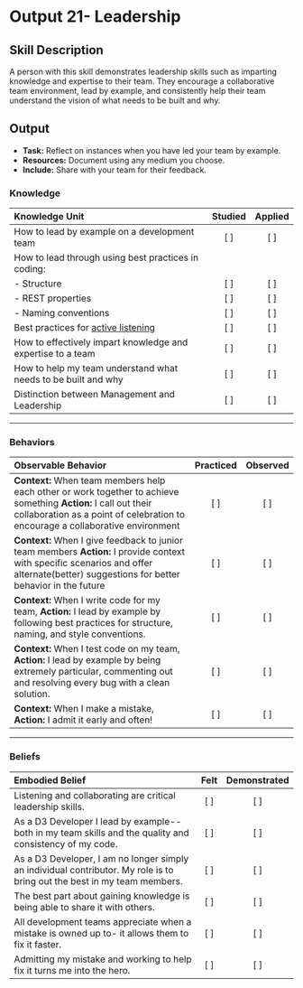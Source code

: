 # Output 21- Leadership

## Skill Description
A person with this skill demonstrates leadership skills such as imparting knowledge and expertise to their team. They encourage a collaborative team environment, lead by example, and consistently help their team understand the vision of what needs to be built and why. 

## Output
- **Task:** Reflect on instances when you have led your team by example. 
- **Resources:** Document using any medium you choose. 
- **Include:** Share with your team for their feedback. 

### Knowledge

| Knowledge Unit   |      Studied      | Applied |
|:-------------|:------------------:|:--------:|
| How to lead by example on a development team | [ ] | [ ]  |
| How to lead through using best practices in coding:  | |  |
| - Structure | [ ] | [ ]  |
| - REST properties | [ ] | [ ]  |
| - Naming conventions | [ ] | [ ]  |
| Best practices for [active listening](https://github.com/andela/learningmap/blob/master/Phase-C/Entry-level%20Developer/Curriculum/01%20-%20Active%20Listening/README.md)  | [ ] | [ ]  |
| How to effectively impart knowledge and expertise to a team | [ ] | [ ]  |
| How to help my team understand what needs to be built and why | [ ] | [ ]  |
| Distinction between Management and Leadership | [ ] | [ ]  |

-------

### Behaviors

| Observable Behavior   |      Practiced      | Observed |
|:-------------|:------------------:|:--------:|
| **Context:** When team members help each other or work together to achieve something **Action:** I call out their collaboration as a point of celebration to encourage a collaborative environment |   [ ]   |   [ ]  |
| **Context:** When I give feedback to junior team members **Action:** I provide context with specific scenarios and offer alternate(better) suggestions for better behavior in the future | [ ] |    [ ] |
| **Context:** When I write code for my team, **Action:** I lead by example by following best practices for structure, naming, and style conventions. | [ ] | [ ]  |
| **Context:** When I test code on my team, **Action:** I lead by example by being extremely particular, commenting out and resolving every bug with a clean solution. | [ ] | [ ]  |
| **Context:** When I make a mistake, **Action:** I admit it early and often!  | [ ] | [ ]  |

-------

### Beliefs

| Embodied Belief   |      Felt      | Demonstrated |
|:-------------|:------------------:|:--------:|
| Listening and collaborating are critical leadership skills. | [ ] | [ ]  |
| As a D3 Developer I lead by example-- both in my team skills and the quality and consistency of my code. | [ ] | [ ]  |
| As a D3 Developer, I am no longer simply an individual contributor. My role is to bring out the best in my team members. | [ ] | [ ]  |
| The best part about gaining knowledge is being able to share it with others. | [ ] | [ ]  | 
| All development teams appreciate when a mistake is owned up to- it allows them to fix it faster. | [ ] | [ ]  | 
| Admitting my mistake and working to help fix it turns me into the hero. | [ ] | [ ]  | 
